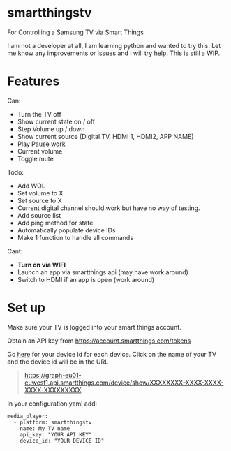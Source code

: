 # smartthingstv
For Controlling a Samsung TV via Smart Things

I am not a developer at all, I am learning python and wanted to try this. Let me know any improvements or issues and i will try help. This is still a WIP.

# Features

Can:
-   Turn the TV off
-   Show current state on / off
-   Step Volume up / down
-   Show current source (Digital TV, HDMI 1, HDMI2, APP NAME)
-   Play Pause work
-   Current volume
-   Toggle mute

Todo:
-  Add WOL
-  Set volume to X
-  Set source to X
-  Current digital channel should work but have no way of testing.
-  Add source list
-  Add ping method for state
-  Automatically populate device IDs
-  Make 1 function to handle all commands

Cant:
- **Turn on via WIFI**
- Launch an app via smartthings api (may have work around)
- Switch to HDMI if an app is open (work around)

# Set up
Make sure your TV is logged into your smart things account.

Obtain an API key from https://account.smartthings.com/tokens

Go [here](https://graph-eu01-euwest1.api.smartthings.com/device/list) for your device id for each device. Click on the name of your TV and the device id will be in the URL

> https://graph-eu01-euwest1.api.smartthings.com/device/show/XXXXXXXX-XXXX-XXXX-XXXX-XXXXXXXXX

In your configuration.yaml add:

```
media_player:
  - platform: smartthingstv
    name: My TV name
    api_key: "YOUR API KEY"
    device_id: "YOUR DEVICE ID"
```






